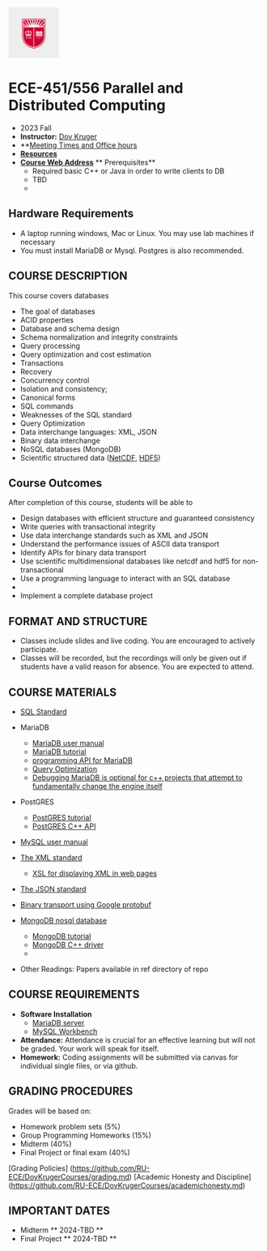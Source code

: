 <a href="https://www.ece.rutgers.edu">
  <img src="assets/RUshield.png" alt="Rutgers University" width="100">
</a>

# ECE-451/556 Parallel and Distributed Computing
* 2023 Fall
* **Instructor:**  [Dov Kruger](https://RU-ECE/DovKrugerCourses/DovKrugerBio.md)
* **[Meeting Times and Office hours](https://bit.ly/3ObwKEr)
* **[Resources](https:github.com//RU-ece/DovKrugerCourses/DovKrugerBio.md)**
* **[Course Web Address](https://github.com/RU-ECE/ECE569-DB)**
** Prerequisites**
  * Required basic C++ or Java in order to write clients to DB
  * TBD
  * 

## Hardware Requirements

* A laptop running windows, Mac or Linux. You may use lab machines if necessary
* You must install MariaDB or Mysql. Postgres is also recommended.

## COURSE DESCRIPTION

This course covers databases

* The goal of databases
* ACID properties
* Database and schema design
* Schema normalization and integrity constraints
* Query processing
* Query optimization and cost estimation
* Transactions
* Recovery
* Concurrency control
* Isolation and consistency; 
* Canonical forms
* SQL commands
* Weaknesses of the SQL standard
* Query Optimization
* Data interchange languages: XML, JSON
* Binary data interchange
* NoSQL databases (MongoDB)
* Scientific structured data ([NetCDF](https://docs.unidata.ucar.edu/netcdf-c/current/), [HDF5](https://www.hdfgroup.org/))

## Course Outcomes

After completion of this course, students will be able to
*  Design databases with efficient structure and guaranteed consistency
*  Write queries with transactional integrity
*  Use data interchange standards such as XML and JSON
*  Understand the performance issues of ASCII data transport
*  Identify APIs for binary data transport
*  Use scientific multidimensional databases like netcdf and hdf5 for non-transactional
*  Use a programming language to interact with an SQL database
*  
*  Implement a complete database project
  
## FORMAT AND STRUCTURE
* Classes include slides and live coding. You are encouraged to actively participate.
* Classes will be recorded, but the recordings will only be given out if students have a valid reason for absence. You are expected to attend.

## COURSE MATERIALS

* [SQL Standard](https://en.wikipedia.org/wiki/ISO/IEC_9075)
* MariaDB
  * [MariaDB user manual](https://mariadb.com/kb/en/documentation/)
  * [MariaDB tutorial](https://www.mariadbtutorial.com/)
  * [programming API for MariaDB](https://mariadb.com/docs/server/connect/programming-languages/)
  * [Query Optimization](https://mariadb.com/kb/en/query-optimizations/)
  * [Debugging MariaDB is optional for c++ projects that attempt to fundamentally change the engine itself](https://mariadb.com/kb/en/debugging-mariadb-with-a-debugger/)
* PostGRES
  * [PostGRES tutorial](https://www.postgresql.org/docs/current/tutorial.html)
  * [PostGRES C++ API](https://www.postgresql.org/docs/7.2/libpqplusplus.html)
* [MySQL user manual](https://dev.mysql.com/doc/refman/8.0/en/)

* [The XML standard](https://www.w3.org/TR/xml/)
  * [XSL for displaying XML in web pages](https://www.w3.org/Style/XSL/)
* [The JSON standard](https://www.json.org/json-en.html)
* [Binary transport using Google protobuf](https://protobuf.dev/)
* [MongoDB nosql database](https://www.mongodb.com/)
  * [MongoDB tutorial]()
  * [MongoDB C++ driver](https://www.mongodb.com/docs/drivers/cxx/)
  * []()

* Other Readings: 	Papers available in ref directory of repo

## COURSE REQUIREMENTS

* **Software Installation**
  * [MariaDB server]() 
  * [MySQL Workbench](https://dev.mysql.com/downloads/workbench/)  
* **Attendance:**	Attendance is crucial for an effective learning but will not be graded. Your work will speak for itself.
* **Homework:** 	Coding assignments will be submitted via canvas for individual single files, or via github.

## GRADING PROCEDURES
Grades will be based on:
* Homework problem sets                                (5%)
* Group Programming Homeworks                         (15%)
* Midterm                                             (40%)
* Final Project or final exam                         (40%)

[Grading Policies] (https://github.com/RU-ECE/DovKrugerCourses/grading.md)
[Academic Honesty and Discipline] (https://github.com/RU-ECE/DovKrugerCourses/academichonesty.md)

## IMPORTANT DATES
* Midterm          ** 2024-TBD **
* Final Project    ** 2024-TBD **
